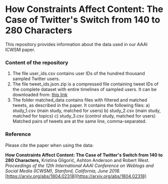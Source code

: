 # How Constraints Affect Content: The Case of Twitter's Switch from 140 to 280 Characters

This repository provides information about the data used in our AAAI ICWSM paper.


### Content of the repository


1. The file user_ids.csv contains user IDs of the hundred thousand sampled Twitter users.
2. The file tweet_ids.json.zip is a compressed file containing tweet IDs of the complete dataset with entire timelines of sampled users. It can be downloaded from: [this link](https://figshare.com/s/c28587a3ce5bca64b0d4)
3. The folder matched_data contains files with filtered and matched tweets, as described in the paper. It contains the following files:
a) study_1.csv (main study, matched for users)
b) study_2.csv (main study, matched for topics)
c) study_3.csv (control study, matched for users)
Matched pairs of tweets are at the same line, comma-separated. 


### Reference

Please cite the paper when using the data:

**How Constraints Affect Content: The Case of Twitter's Switch from 140 to 280 Characters,** Kristina Gligori&#263;, Ashton Anderson and Robert West.   
*Proceedings of the 12th International AAAI Conference on Weblogs and Social Media (ICWSM), Stanford, California, June 2018.*
[https://arxiv.org/abs/1804.02318](https://arxiv.org/abs/1804.02318) 